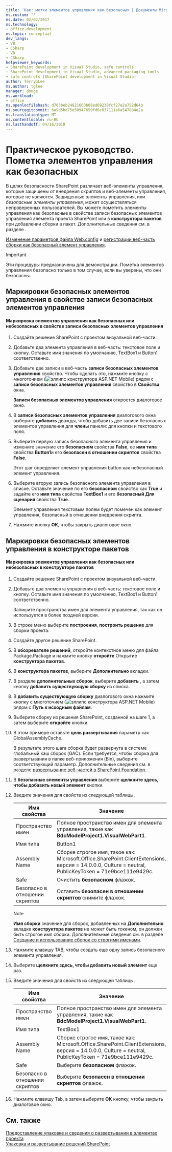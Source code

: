 ```yaml
---
title: 'Как: метки элементов управления как безопасных | Документы Microsoft'
ms.custom: ''
ms.date: 02/02/2017
ms.technology:
- office-development
ms.topic: conceptual
dev_langs:
- VB
- CSharp
- VB
- CSharp
helpviewer_keywords:
- SharePoint development in Visual Studio, safe controls
- SharePoint development in Visual Studio, advanced packaging tools
- safe controls [SharePoint development in Visual Studio]
author: TerryGLee
ms.author: tglee
manager: douge
ms.workload:
- office
ms.openlocfilehash: d703beb24821663b08ed69238fcf27e2a752d64b
ms.sourcegitcommit: 6a9d5bd75e50947659fd6c837111a6a547884e2a
ms.translationtype: MT
ms.contentlocale: ru-RU
ms.lasthandoff: 04/16/2018
---
```

# <a name="how-to-mark-controls-as-safe-controls"></a>Практическое руководство. Пометка элементов управления как безопасных
  В целях безопасности SharePoint различает веб-элементы управления, которые защищены от внедрения скриптов и веб-элементы управления, которые не являются. Защищенные элементы управления, или *безопасные элементы управления*, может осуществляться непроверенных пользователей. Вы можете пометить элементы управления как безопасные в свойстве записи безопасных элементов управления элемента проекта SharePoint или в **конструктора пакетов** при добавлении сборки в пакет. Дополнительные сведения см. в разделе .  
  
 [Изменение параметров файла Web.config](http://go.microsoft.com/fwlink/?LinkId=178965) и [регистрации веб-часть сборки как безопасный элемент управления](http://go.microsoft.com/fwlink/?LinkId=171013).  
  
> [!IMPORTANT]  
>  Эти процедуры предназначены для демонстрации. Пометка элементов управления безопасно только в том случае, если вы уверены, что они безопасны.  
  
## <a name="marking-safe-controls-in-the-safe-control-entries-property"></a>Маркировки безопасных элементов управления в свойстве записи безопасных элементов управления  
  
#### <a name="to-mark-controls-as-safe-or-unsafe-in-the-safe-control-entries-property"></a>Маркировка элементов управления как безопасных или небезопасных в свойстве записи безопасных элементов управления  
  
1.  Создайте решение SharePoint с проектом визуальной веб-части.  
  
2.  Добавьте два элемента управления в веб-часть: текстовое поле и кнопку. Оставьте имя значения по умолчанию, TextBox1 и Button1 соответственно.  
  
3.  Добавьте две записи в веб-часть **записи безопасных элементов управления** свойство. Чтобы сделать это, нажмите кнопку с многоточием (![эллипс конструктора ASP.NET Mobile](../sharepoint/media/mwellipsis.gif "эллипс конструктора ASP.NET Mobile")) рядом с **записи безопасных элементов управления** свойство в  **Свойства** окна.  
  
     **Записи безопасных элементов управления** откроется диалоговое окно.  
  
4.  В **записи безопасных элементов управления** диалогового окна выберите **добавить** дважды, чтобы добавить две записи безопасных элементов управления для **члены** панели: для кнопки и текстового поля.  
  
5.  Выберите первую запись безопасного элемента управления и измените значение его **безопасном** свойства **False**, ее **имя типа** свойства **Button1**и его **безопасен в отношении скриптов** свойства **False**.  
  
     Этот шаг определяет элемент управления button как небезопасный элемент управления.  
  
6.  Выберите вторую запись безопасного элемента управления в списке. Оставьте значение по его **безопасном** свойство как **True** и задайте его **имя типа** свойства **TextBox1** и его **безопасный Для сценария** свойства **True**.  
  
     Элемент управления текстовым полем будет помечен как элемент управления, безопасный в отношении внедрения скрипта.  
  
7.  Нажмите кнопку **ОК**, чтобы закрыть диалоговое окно.  
  
## <a name="marking-safe-controls-in-the-package-designer"></a>Маркировки безопасных элементов управления в конструкторе пакетов  
  
#### <a name="to-mark-controls-as-safe-or-unsafe-in-the-package-designer"></a>Маркировка элементов управления как безопасных или небезопасных в конструкторе пакетов  
  
1.  Создайте решение SharePoint с проектом визуальной веб-части.  
  
2.  Добавьте два элемента управления в веб-часть: текстовое поле и кнопку. Оставьте имя значения по умолчанию, TextBox1 и Button1 соответственно.  
  
     Запишите пространства имен для элемента управления, так как он используется в более поздней версии.  
  
3.  В строке меню выберите **построения**, **построить решение** для сборки проекта.  
  
4.  Создайте другое решение SharePoint.  
  
5.  В **обозревателе решений**, откройте контекстное меню для файла Package.Package и нажмите кнопку **откройте** Открытие **конструктора пакетов**.  
  
6.  В **конструктора пакетов**, выберите **Дополнительно** вкладки.  
  
7.  В разделе **дополнительных сборок**, выберите **добавить** , а затем кнопку **добавить существующую сборку** из списка.  
  
8.  В **добавить существующую сборку** диалогового окна нажмите кнопку с многоточием (![эллипс конструктора ASP.NET Mobile](../sharepoint/media/mwellipsis.gif "эллипс конструктора ASP.NET Mobile")) рядом с  **Путь к исходным файлам**.  
  
9. Выберите сборку из решения SharePoint, созданной на шаге 1, а затем выберите **откройте** кнопки.  
  
10. В этом примере оставьте **цель развертывания** параметр как GlobalAssemblyCache.  
  
     В результате этого шага сборка будет развернута в системе глобальный кэш сборок (GAC). Если требуется, чтобы сборка для развертывания в папке веб-приложения (Bin), выберите соответствующий параметр. Дополнительные сведения см. в разделе [развертывание веб-частей в SharePoint Foundation](http://go.microsoft.com/fwlink/?LinkId=177509).  
  
11. В **безопасные элементы управления** выберите **щелкните здесь, чтобы добавить новый элемент** кнопки.  
  
12. Введите значения для свойств из следующей таблицы.  
  
    |Имя свойства|Значение|  
    |-------------------|-----------|  
    |Пространство имен|Полное пространство имен для элемента управления, такие как **BdcModelProject1.VisualWebPart1**.|  
    |Имя типа|Button1|  
    |Assembly Name|Сборке строгое имя, такое как: Microsoft.Office.SharePoint.ClientExtensions, версия = 14.0.0.0, Culture = neutral, PublicKeyToken = 71e9bce111e9429c.|  
    |Safe|Очистить **безопасном** флажок.|  
    |Безопасно в отношении скриптов|Оставить **безопасен в отношении скриптов** снимите флажок.|  
  
    > [!NOTE]  
    >  **Имя сборки** значение для сборок, добавленных на **Дополнительно** вкладке **конструктора пакетов** не может быть токеном, он должен быть строгое имя сборки. Дополнительные сведения см. в разделе [Создание и использование сборок со строгими именами](http://go.microsoft.com/fwlink/?LinkId=177513).  
  
13. Нажмите клавишу TAB, чтобы создать еще одну запись безопасного элемента управления.  
  
14. Выберите **щелкните здесь, чтобы добавить новый элемент** еще раз.  
  
15. Введите значения для свойств из следующей таблицы.  
  
    |Имя свойства|Значение|  
    |-------------------|-----------|  
    |Пространство имен|Полное пространство имен для элемента управления, такие как **BdcModelProject1.VisualWebPart1**.|  
    |Имя типа|TextBox1|  
    |Assembly Name|Сборке строгое имя, такое как: Microsoft.Office.SharePoint.ClientExtensions, версия = 14.0.0.0, Culture = neutral, PublicKeyToken = 71e9bce111e9429c.|  
    |Safe|Выберите **безопасном** флажок.|  
    |Безопасно в отношении скриптов|Выберите **безопасен в отношении скриптов** флажок.|  
  
16. Нажмите клавишу Tab, а затем выберите **ОК** кнопку, чтобы закрыть диалоговое окно.  
  
## <a name="see-also"></a>См. также  
 [Предоставление упаковке и сведения о развертывании в элементах проекта](../sharepoint/providing-packaging-and-deployment-information-in-project-items.md)   
 [Упаковка и развертывание решений SharePoint](../sharepoint/packaging-and-deploying-sharepoint-solutions.md)  
  
  